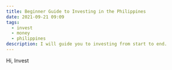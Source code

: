 ```yaml
---
title: Beginner Guide to Investing in the Philippines
date: 2021-09-21 09:09
tags:
  - invest
  - money
  - philippines
description: I will guide you to investing from start to end.
---
```

Hi, Invest